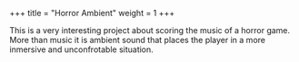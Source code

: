 +++
title = "Horror Ambient"
weight = 1
+++

This is a very interesting project about scoring the music of a horror game. More than music it is ambient sound that places the player in a more inmersive and unconfrotable situation.